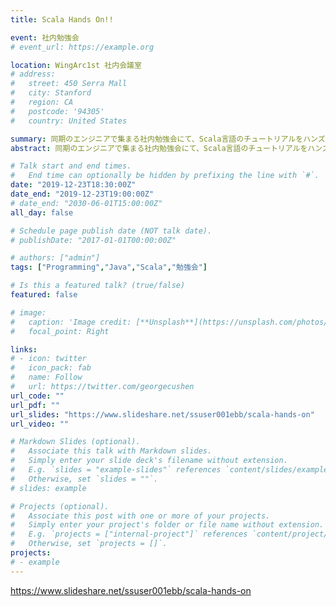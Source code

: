 ```yaml
---
title: Scala Hands On!!

event: 社内勉強会
# event_url: https://example.org

location: WingArc1st 社内会議室
# address:
#   street: 450 Serra Mall
#   city: Stanford
#   region: CA
#   postcode: '94305'
#   country: United States

summary: 同期のエンジニアで集まる社内勉強会にて、Scala言語のチュートリアルをハンズオン形式で実施。
abstract: 同期のエンジニアで集まる社内勉強会にて、Scala言語のチュートリアルをハンズオン形式で実施。

# Talk start and end times.
#   End time can optionally be hidden by prefixing the line with `#`.
date: "2019-12-23T18:30:00Z"
date_end: "2019-12-23T19:00:00Z"
# date_end: "2030-06-01T15:00:00Z"
all_day: false

# Schedule page publish date (NOT talk date).
# publishDate: "2017-01-01T00:00:00Z"

# authors: ["admin"]
tags: ["Programming","Java","Scala","勉強会"]

# Is this a featured talk? (true/false)
featured: false

# image:
#   caption: 'Image credit: [**Unsplash**](https://unsplash.com/photos/bzdhc5b3Bxs)'
#   focal_point: Right

links:
# - icon: twitter
#   icon_pack: fab
#   name: Follow
#   url: https://twitter.com/georgecushen
url_code: ""
url_pdf: ""
url_slides: "https://www.slideshare.net/ssuser001ebb/scala-hands-on"
url_video: ""

# Markdown Slides (optional).
#   Associate this talk with Markdown slides.
#   Simply enter your slide deck's filename without extension.
#   E.g. `slides = "example-slides"` references `content/slides/example-slides.md`.
#   Otherwise, set `slides = ""`.
# slides: example

# Projects (optional).
#   Associate this post with one or more of your projects.
#   Simply enter your project's folder or file name without extension.
#   E.g. `projects = ["internal-project"]` references `content/project/deep-learning/index.md`.
#   Otherwise, set `projects = []`.
projects:
# - example
---
```

https://www.slideshare.net/ssuser001ebb/scala-hands-on
<!-- 
{{% callout note %}}
Click on the **Slides** button above to view the built-in slides feature.
{{% /callout %}}

Slides can be added in a few ways:

- **Create** slides using Wowchemy's [*Slides*](https://wowchemy.com/docs/managing-content/#create-slides) feature and link using `slides` parameter in the front matter of the talk file
- **Upload** an existing slide deck to `static/` and link using `url_slides` parameter in the front matter of the talk file
- **Embed** your slides (e.g. Google Slides) or presentation video on this page using [shortcodes](https://wowchemy.com/docs/writing-markdown-latex/).

Further event details, including [page elements](https://wowchemy.com/docs/writing-markdown-latex/) such as image galleries, can be added to the body of this page. -->
